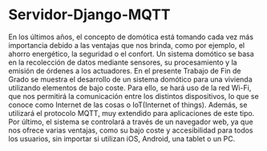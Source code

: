 # Servidor-Django-MQTT

En los últimos años, el concepto de domótica está tomando cada vez más importancia debido a las ventajas que nos brinda, como por ejemplo, el ahorro energético, la seguridad o el confort. Un sistema domótico se basa en la recolección de datos mediante sensores, su procesamiento y la emisión de órdenes a los actuadores.
En el presente Trabajo de Fin de Grado se muestra el desarrollo de un sistema domótico para una vivienda utilizando elementos de bajo coste. Para ello, se hará uso de la red Wi-Fi, que nos permitirá la comunicación entre los distintos dispositivos, lo que se conoce como Internet de las cosas o IoT(Internet of things). Además, se utilizará el protocolo MQTT, muy extendido para aplicaciones de este tipo. 
Por último, el sistema se controlará a través de un navegador web, ya que nos ofrece varias ventajas, como su bajo coste y accesibilidad para todos los usuarios, sin importar si utilizan iOS, Android, una tablet o un PC. 
